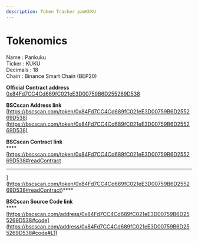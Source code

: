 ```yaml
---
description: Token Tracker panKUKU
---
```


# Tokenomics

Name      : Pankuku\
Ticker      : KUKU\
Decimals : 18\
Chain       : Binance Smart Chain (BEP20)

**Official Contract address**\
[0x84Fd7CC4Cd689fC021eE3D00759B6D255269D538](https://bscscan.com/token/0x84Fd7CC4Cd689fC021eE3D00759B6D255269D538)

**BSCscan Address link**\
[https://bscscan.com/token/0x84Fd7CC4Cd689fC021eE3D00759B6D255269D538](https://bscscan.com/token/0x84Fd7CC4Cd689fC021eE3D00759B6D255269D538)

**BSCscan Contract link**\
****[https://bscscan.com/token/0x84Fd7CC4Cd689fC021eE3D00759B6D255269D538#readContract****](https://bscscan.com/token/0x84Fd7CC4Cd689fC021eE3D00759B6D255269D538#readContract)****

**BSCscan Source Code link**\
****[https://bscscan.com/address/0x84Fd7CC4Cd689fC021eE3D00759B6D255269D538#code](https://bscscan.com/address/0x84Fd7CC4Cd689fC021eE3D00759B6D255269D538#code#L1)

